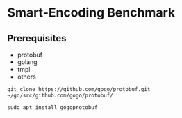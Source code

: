 # Smart-Encoding Benchmark

## Prerequisites

- protobuf
- golang
- tmpl
- others

```shell
git clone https://github.com/gogo/protobuf.git ~/go/src/github.com/gogo/protobuf/

sudo apt install gogoprotobuf
```